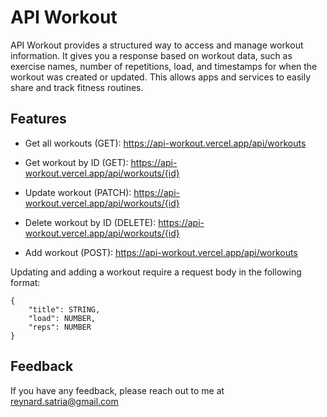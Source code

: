 
# API Workout

API Workout provides a structured way to access and manage workout information. It gives you a response based on workout data, such as exercise names, number of repetitions, load, and timestamps for when the workout was created or updated. This allows apps and services to easily share and track fitness routines.

## Features


- Get all workouts (GET): https://api-workout.vercel.app/api/workouts

- Get workout by ID (GET): https://api-workout.vercel.app/api/workouts/{id}

- Update workout (PATCH): https://api-workout.vercel.app/api/workouts/{id}

- Delete workout by ID (DELETE): https://api-workout.vercel.app/api/workouts/{id}

- Add workout (POST): https://api-workout.vercel.app/api/workouts

Updating and adding a workout require a request body in the following format:

    {
        "title": STRING,
        "load": NUMBER,
        "reps": NUMBER
    }



## Feedback

If you have any feedback, please reach out to me at reynard.satria@gmail.com

